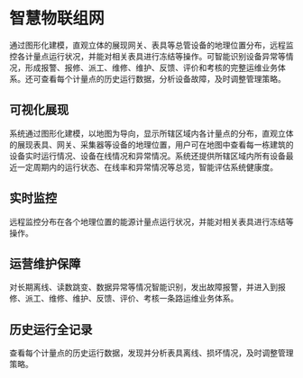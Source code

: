 
# 智慧物联组网

通过图形化建模，直观立体的展现网关、表具等总管设备的地理位置分布，远程监控各计量点运行状况，并能对相关表具进行冻结等操作。可智能识别设备异常等情况，形成报警、报修、派工、维修、维护、反馈、评价和考核的完整运维业务体系。还可查看每个计量点的历史运行数据，分析设备故障，及时调整管理策略。

## 可视化展现
系统通过图形化建模，以地图为导向，显示所辖区域内各计量点的分布，直观立体的展现表具、网关、采集器等设备的地理位置，用户可在地图中查看每一栋建筑的设备实时运行情况、设备在线情况和异常情况。系统还提供所辖区域内所有设备最近一定周期内的运行状态、在线率和异常情况等总览，智能评估系统健康度。

## 实时监控
远程监控分布在各个地理位置的能源计量点运行状况，并能对相关表具进行冻结等操作。

## 运营维护保障
对长期离线、读数跳变、数据异常等情况智能识别，发出故障报警，并进入到报修、派工、维修、维护、反馈、评价、考核一条路运维业务体系。

## 历史运行全记录
查看每个计量点的历史运行数据，发现并分析表具离线、损坏情况，及时调整管理策略。
